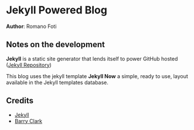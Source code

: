 

# Jekyll Powered Blog

**Author**: Romano Foti

## Notes on the development

**Jekyll** is a static site generator that lends itself to power GitHub hosted ([Jekyll Repository](https://github.com/jekyll/jekyll))

This blog uses the jekyll template **Jekyll Now** a simple, ready to use, layout available in the Jekyll templates database.

## Credits

- [Jekyll](https://github.com/jekyll/jekyll)
- [Barry Clark](https://github.com/barryclark)
